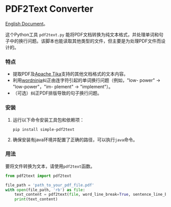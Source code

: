 # PDF2Text Converter

[English Document](README.md)。

这个Python工具 `pdf2text.py` 能将PDF文档转换为纯文本格式，并处理单词和句子中的换行问题。该脚本也能读取其他类型的文件，但主要是为处理PDF文件而设计的。

### 特点
- 提取PDF及[Apache Tika](https://tika.apache.org/)支持的其他文档格式的文本内容。
- 利用[wordninja](https://github.com/keredson/wordninja/)纠正由连字符引起的单词换行问题（例如，"low- power" -> "low-power"，"im- plement" -> "implement"）。
- （可选）纠正PDF排版导致的句子换行问题。

### 安装
1. 运行以下命令安装工具包和依赖项：

   ```shell
   pip install simple-pdf2text
   ```

2. 确保安装有java环境并配置了正确的路径，可以执行`java`命令。

### 用法
要将文件转换为文本，请使用`pdf2text`函数。

```python
from pdf2text import pdf2text

file_path = 'path_to_your_pdf_file.pdf'
with open(file_path, 'rb') as file:
    text_content = pdf2text(file, word_line_break=True, sentence_line_break=False)
    print(text_content)
```
